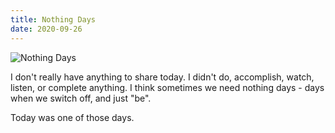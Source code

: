 ```yaml
---
title: Nothing Days
date: 2020-09-26
---
```


![Nothing Days](https://source.unsplash.com/s9CC2SKySJM/1600x900)

I don't really have anything to share today. I didn't do, accomplish, watch, listen, or complete anything. I think sometimes we need nothing days - days when we switch off, and just "be".

Today was one of those days.